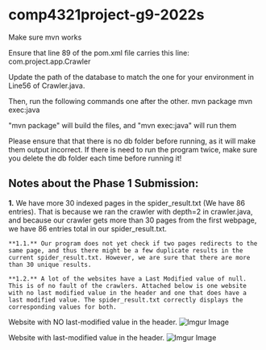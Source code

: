 # comp4321project-g9-2022s

Make sure mvn works

Ensure that line 89 of the pom.xml file carries this line:
<mainClass>com.project.app.Crawler</mainClass>

Update the path of the database to match the one for your environment in Line56 of Crawler.java. 

Then, run the following commands one after the other.
mvn package
mvn exec:java

"mvn package" will build the files, and "mvn exec:java" will run them

Please ensure that that there is no db folder before running, as it will make them output incorrect.
If there is need to run the program twice, make sure you delete the db folder each time before running it!

## Notes about the Phase 1 Submission:


**1.** We have more 30 indexed pages in the spider_result.txt (We have 86 entries). That is because we ran the crawler with depth=2 in crawler.java, and because our crawler gets more than 30 pages from the first webpage, we have 86 entries total in our spider_result.txt. 

    **1.1.** Our program does not yet check if two pages redirects to the same page, and thus there might be a few duplicate results in the current spider_result.txt. However, we are sure that there are more than 30 unique results. 
    
    **1.2.** A lot of the websites have a Last Modified value of null. This is of no fault of the crawlers. Attached below is one website with no last modified value in the header and one that does have a last modified value. The spider_result.txt correctly displays the corresponding values for both. 
    
    
    
Website with NO last-modified value in the header. 
![Imgur Image](https://imgur.com/FSw9MRw.jpg)    
 
Website with last-modified value in the header.
![Imgur Image](https://imgur.com/rdk9wOw.jpg)
